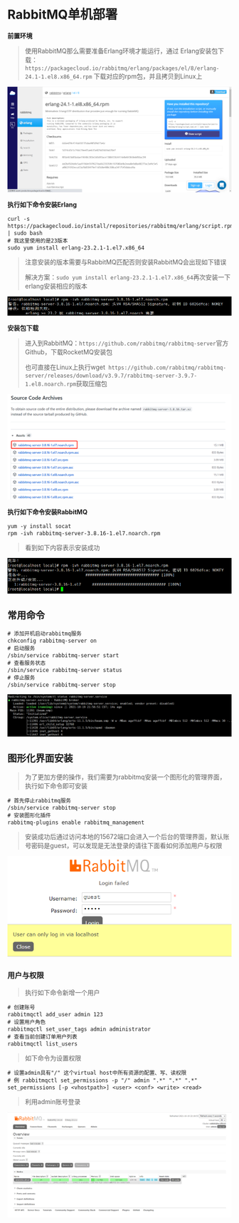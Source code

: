 # RabbitMQ单机部署

**前置环境**

> 使用RabbitMQ那么需要准备Erlang环境才能运行，通过 Erlang安装包下载：`https://packagecloud.io/rabbitmq/erlang/packages/el/8/erlang-24.1-1.el8.x86_64.rpm` 下载对应的rpm包，并且拷贝到Linux上

![image-20211019210407310](./images/image-20211019210407310.png)

**执行如下命令安装Erlang**

~~~shell
curl -s https://packagecloud.io/install/repositories/rabbitmq/erlang/script.rpm.sh | sudo bash
# 我这里使用的是23版本
sudo yum install erlang-23.2.1-1.el7.x86_64
~~~

> 注意安装的版本需要与RabbitMQ匹配否则安装RabbitMQ会出现如下错误
>
> 解决方案：`sudo yum install erlang-23.2.1-1.el7.x86_64`再次安装一下erlang安装相应的版本

![image-20211019213955439](./images/image-20211019213955439.png)

**安装包下载**

> 进入到RabbitMQ：`https://github.com/rabbitmq/rabbitmq-server`官方Github，下载RocketMQ安装包
>
> 也可直接在Linux上执行wget` https://github.com/rabbitmq/rabbitmq-server/releases/download/v3.9.7/rabbitmq-server-3.9.7-1.el8.noarch.rpm`获取压缩包

![](./images/image-20211019204617320.png)

**执行如下命令安装RabbitMQ**

~~~shell
yum -y install socat
rpm -ivh rabbitmq-server-3.8.16-1.el7.noarch.rpm 
~~~

> 看到如下内容表示安装成功

![image-20211019213835639](./images/image-20211019213835639.png)

## 常用命令

~~~shell
# 添加开机启动rabbitmq服务
chkconfig rabbitmq-server on
# 启动服务
/sbin/service rabbitmq-server start
# 查看服务状态
/sbin/service rabbitmq-server status
# 停止服务
/sbin/service rabbitmq-server stop
~~~

![image-20211019215722438](./images/image-20211019215722438.png)

## 图形化界面安装

> 为了更加方便的操作，我们需要为rabbitmq安装一个图形化的管理界面，执行如下命令即可安装

~~~shell
# 首先停止rabbitmq服务
/sbin/service rabbitmq-server stop
# 安装图形化插件
rabbitmq-plugins enable rabbitmq_management
~~~

> 安装成功后通过访问本地的15672端口会进入一个后台的管理界面，默认账号密码是guest，可以发现是无法登录的请往下面看如何添加用户与权限

![image-20211019220649499](./images/image-20211019220649499.png)

### 用户与权限

> 执行如下命令新增一个用户

~~~shell
# 创建账号
rabbitmqctl add_user admin 123
# 设置用户角色
rabbitmqctl set_user_tags admin administrator
# 查看当前创建订单用户列表
rabbitmqctl list_users
~~~

> 如下命令为设置权限

~~~shell
# 设置admin具有"/" 这个virtual host中所有资源的配置、写、读权限
# 例 rabbitmqctl set_permissions -p "/" admin ".*" ".*" ".*"
set_permissions [-p <vhostpath>] <user> <conf> <write> <read>
~~~

> 利用admin账号登录

![image-20211019221904579](./images/image-20211019221904579.png)